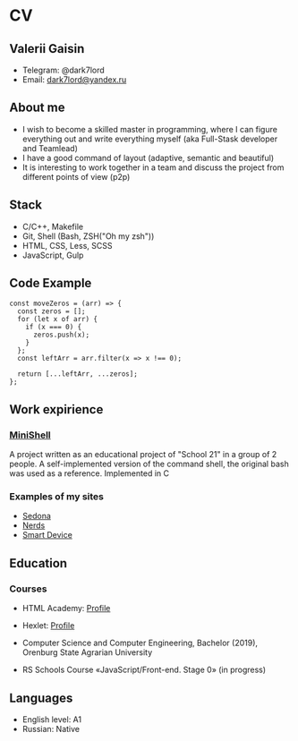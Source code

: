 # CV

## Valerii Gaisin

- Telegram: @dark7lord
- Email: dark7lord@yandex.ru

## About me

- I wish to become a skilled master in programming, where I can figure everything out and write everything myself (aka Full-Stask developer and Teamlead)
- I have a good command of layout (adaptive, semantic and beautiful)
- It is interesting to work together in a team and discuss the project from different points of view (p2p)

## Stack

- C/C++, Makefile
- Git, Shell (Bash, ZSH("Oh my zsh"))
- HTML, CSS, Less, SCSS
- JavaScript, Gulp

## Code Example
```
const moveZeros = (arr) => {
  const zeros = [];
  for (let x of arr) {
    if (x === 0) {
      zeros.push(x);
    }
  };
  const leftArr = arr.filter(x => x !== 0);
  
  return [...leftArr, ...zeros];
};
```


## Work expirience

### [MiniShell](https://github.com/lcaitlyn/minishell)

A project written as an educational project of "School 21" in a group of 2 people.
A self-implemented version of the command shell, the original bash was used as a reference. Implemented in C
### Examples of my sites
- [Sedona](https://dark7lord.github.io/adaptive-sedona/index.html)
- [Nerds](https://dark7lord.github.io/nerds/index.html)
- [Smart Device](https://dark7lord2012.github.io/Smart-Device/)

## Education

### Courses

- HTML Academy: [Profile](https://htmlacademy.ru/profile/dark7lord)
- Hexlet: [Profile](https://ru.hexlet.io/u/gopal)

- Computer Science and Computer Engineering, Bachelor (2019), Orenburg State Agrarian University

- RS Schools Course «JavaScript/Front-end. Stage 0» (in progress)

## Languages

- English level: А1
- Russian: Native
